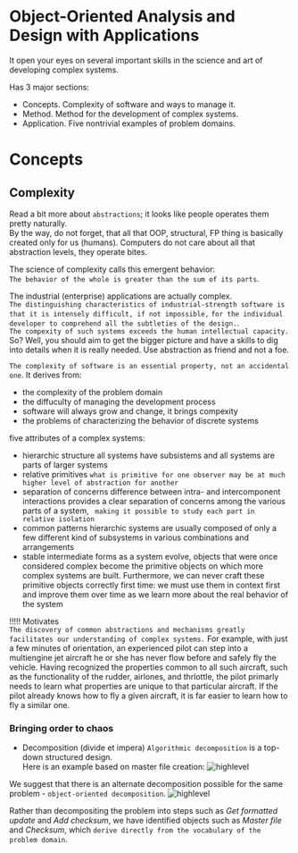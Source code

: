 # Object-Oriented Analysis and Design with Applications
It open your eyes on several important skills in the science and art of developing complex systems.  

Has 3 major sections:
- Concepts. Complexity of software and ways to manage it.
- Method. Method for the development of complex systems.
- Application. Five nontrivial examples of problem domains.

# Concepts
## Complexity
Read a bit more about ```abstractions```; it looks like people operates them pretty naturally.  
By the way, do not forget, that all that OOP, structural, FP thing is basically created only for us (humans). Computers
do not care about all that abstraction levels, they operate bites.  

The science of complexity calls this emergent behavior:  
```The behavior of the whole is greater than the sum of its parts```.


The industrial (enterprise) applications are actually complex.  
```The distinguishing characteristics of industrial-strength software is that it is intensely difficult, if not impossible,```
```for the individual developer to comprehend all the subtleties of the design.```.  
```The compexity of such systems exceeds the human intellectual capacity.```  
So? Well, you should aim to get the bigger picture
and have a skills to dig into details when it is really needed. Use abstraction as friend and not a foe.  


```The complexity of software is an essential property, not an accidental one```. It derives from:
- the complexity of the problem domain
- the diffuculty of managing the development process
- software will always grow and change, it brings compexity
- the problems of characterizing the behavior of discrete systems

five attributes of a complex systems:
- hierarchic structure
all systems have subsistems and all systems are parts of larger systems
- relative primitives
```what is primitive for one observer may be at much higher level of abstraction for another```
- separation of concerns
difference between intra- and intercomponent interactions provides a clear separation of concerns among the
various parts of a system, ``` making it possible to study each part in relative isolation```
- common patterns
hierarchic systems are usually composed of only a few different kind of subsystems in various combinations and
arrangements
- stable intermediate forms
as a system evolve, objects that were once considered complex become the primitive objects on which more complex
systems are built. Furthermore, we can never craft these primitive objects correctly first time: we must use them
in context first and improve them over time as we learn more about the real behavior of the system

!!!!! Motivates  
```The discovery of common abstractions and mechanisms greatly facilitates our understanding of complex systems.```
For example, with just a few minutes of orientation, an experienced pilot can step into a multiengine jet aircraft
he or she has never flow before and safely fly the vehicle. Having recognized the properties common to all such aircraft,
such as the functionality of the rudder, airlones, and thrlottle, the pilot primarly needs to learn what properties are
unique to that particular aircraft. If the pilot already knows how to fly a given aircraft, it is far easier to learn how
to fly a similar one.  

### Bringing order to chaos
- Decomposition (divide et impera)
```Algorithmic decomposition``` is a top-down structured design.  
Here is an example based on master file creation:
![highlevel](https://github.com/omelianlevkovych/the-nameless-city/blob/main/ObjectOrientedDesign/OOD_Booch/assets/algo.png)

We suggest that there is an alternate decomposition possible for the same problem - ```object-oriented decomposition```.
![highlevel](https://github.com/omelianlevkovych/the-nameless-city/blob/main/ObjectOrientedDesign/OOD_Booch/assets/oop.png)

Rather than decompositing the problem into steps such as _Get formatted update_ and _Add checksum_, we have identified objects
such as _Master file_ and _Checksum_, which ```derive directly from the vocabulary of the problem domain```.  
